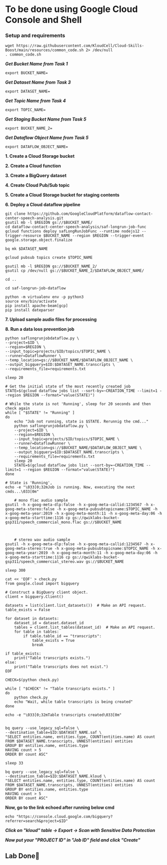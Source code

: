 # **To be done using Google Cloud Console and Shell**

### **Setup and requirements**

    wget https://raw.githubusercontent.com/KloudCell/Cloud-Skills-Boost/main/resources/common_code.sh 2> /dev/null
    . common_code.sh

***Get Bucket Name from Task 1***

    export BUCKET_NAME=

***Get Dataset Name from Task 3***

    export DATASET_NAME=

***Get Topic Name from Task 4***

    export TOPIC_NAME=

***Get Staging Bucket Name from Task 5***

    export BUCKET_NAME_2=

***Get Dataflow Object Name from Task 5***

    export DATAFLOW_OBJECT_NAME=

**1. Create a Cloud Storage bucket**

**2. Create a Cloud function**

**3. Create a BigQuery dataset**

**4. Create Cloud Pub/Sub topic**

**5. Create a Cloud Storage bucket for staging contents**

**6. Deploy a Cloud dataflow pipeline**

    git clone https://github.com/GoogleCloudPlatform/dataflow-contact-center-speech-analysis.git
    gsutil mb -l $REGION gs://$BUCKET_NAME/
    cd dataflow-contact-center-speech-analysis/saf-longrun-job-func
    gcloud functions deploy safLongRunJobFunc --runtime nodejs12 --trigger-resource $BUCKET_NAME --region $REGION --trigger-event google.storage.object.finalize

    bq mk $DATASET_NAME

    gcloud pubsub topics create $TOPIC_NAME

    gsutil mb -l $REGION gs://$BUCKET_NAME_2/
    gsutil cp /dev/null gs://$BUCKET_NAME_2/$DATAFLOW_OBJECT_NAME/

    cd ..

    cd saf-longrun-job-dataflow

    python -m virtualenv env -p python3
    source env/bin/activate
    pip install apache-beam[gcp]
    pip install dateparser

**7. Upload sample audio files for processing**

**8. Run a data loss prevention job**

    python saflongrunjobdataflow.py \
    --project=$ID \
    --region=$REGION \
    --input_topic=projects/$ID/topics/$TOPIC_NAME \
    --runner=DataflowRunner \
    --temp_location=gs://$BUCKET_NAME/$DATAFLOW_OBJECT_NAME \
    --output_bigquery=$ID:$DATASET_NAME.transcripts \
    --requirements_file=requirements.txt

    sleep 20

    # Get the initial state of the most recently created job
    STATE=$(gcloud dataflow jobs list --sort-by=~CREATION_TIME --limit=1 --region $REGION --format="value(STATE)")

    # While the state is not 'Running', sleep for 20 seconds and then check again
    while [ "$STATE" != "Running" ]
    do
        echo "Job not running, state is $STATE. Rerunnig the cmd..."
        python saflongrunjobdataflow.py \
        --project=$ID \
        --region=$REGION \
        --input_topic=projects/$ID/topics/$TOPIC_NAME \
        --runner=DataflowRunner \
        --temp_location=gs://$BUCKET_NAME/$DATAFLOW_OBJECT_NAME \
        --output_bigquery=$ID:$DATASET_NAME.transcripts \
        --requirements_file=requirements.txt
        sleep 20
        STATE=$(gcloud dataflow jobs list --sort-by=~CREATION_TIME --limit=1 --region $REGION --format="value(STATE)")
    done

    # State is 'Running',
    echo -e "\033[0;32mJob is running. Now, executing the next cmds...\033[0m"

        # mono flac audio sample
    gsutil -h x-goog-meta-dlp:false -h x-goog-meta-callid:1234567 -h x-goog-meta-stereo:false -h x-goog-meta-pubsubtopicname:$TOPIC_NAME -h x-goog-meta-year:2019 -h x-goog-meta-month:11 -h x-goog-meta-day:06 -h x-goog-meta-starttime:1116 cp gs://qwiklabs-bucket-gsp311/speech_commercial_mono.flac gs://$BUCKET_NAME



        # stereo wav audio sample
    gsutil -h x-goog-meta-dlp:false -h x-goog-meta-callid:1234567 -h x-goog-meta-stereo:true -h x-goog-meta-pubsubtopicname:$TOPIC_NAME -h x-goog-meta-year:2019 -h x-goog-meta-month:11 -h x-goog-meta-day:06 -h x-goog-meta-starttime:1116 cp gs://qwiklabs-bucket-gsp311/speech_commercial_stereo.wav gs://$BUCKET_NAME

    sleep 300

    cat << 'EOF' > check.py
    from google.cloud import bigquery

    # Construct a BigQuery client object.
    client = bigquery.Client()

    datasets = list(client.list_datasets())  # Make an API request.
    table_exists = False

    for dataset in datasets:
        dataset_id = dataset.dataset_id
        tables = client.list_tables(dataset_id)  # Make an API request.
        for table in tables:
            if table.table_id == "transcripts":
                table_exists = True
                break

    if table_exists:
        print("Table transcripts exists.")
    else:
        print("Table transcripts does not exist.")
    EOF

    CHECK=$(python check.py)

    while [ "$CHECK" != "Table transcripts exists." ]
    do
        python check.py
        echo "Wait, while table transcripts is being created"
    done

    echo -e "\033[0;32mTable transcripts created\033[0m"


    bq query --use_legacy_sql=false \
    --destination_table=$ID:$DATASET_NAME.saf \
    "SELECT entities.name, entities.type, COUNT(entities.name) AS count
    FROM $DATASET_NAME.transcripts, UNNEST(entities) entities
    GROUP BY entities.name, entities.type
    HAVING count > 5
    ORDER BY count ASC"

    sleep 33

    bq query --use_legacy_sql=false \
    --destination_table=$ID:$DATASET_NAME.kloud \
    "SELECT entities.name, entities.type, COUNT(entities.name) AS count
    FROM $DATASET_NAME.transcripts, UNNEST(entities) entities
    GROUP BY entities.name, entities.type
    HAVING count > 5
    ORDER BY count ASC"

**Now, go to the link echoed after running below cmd**

    echo "https://console.cloud.google.com/bigquery?referrer=search&project=$ID"

***Click on "kloud" table -> Export -> Scan with Sensitive Data Protection***

***Now put your "PROJECT ID" in "Job ID" field and click "Create"***

## **Lab Done🎉**




